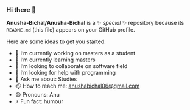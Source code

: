 ### Hi there 👋

**Anusha-Bichal/Anusha-Bichal** is a ✨ _special_ ✨ repository because its `README.md` (this file) appears on your GitHub profile.

Here are some ideas to get you started:

- 🔭 I’m currently working on masters as a student
- 🌱 I’m currently learning masters
- 👯 I’m looking to collaborate on software field
- 🤔 I’m looking for help with programming
- 💬 Ask me about: Studies 
- 📫 How to reach me: anushabichal06@gmail.com
- 😄 Pronouns: Anu
- ⚡ Fun fact: humour
